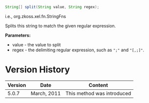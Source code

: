 ``` java
String[] split(String value, String regex);
```

  
i.e.,
<javadoc method="split(java.lang.String, java.lang.String)">org.zkoss.xel.fn.StringFns</javadoc>

Splits this string to match the given regular expression.

**Parameters:**

- value - the value to split
- regex - the delimiting regular expression, such as `";"` and `"[,;]"`.

# Version History

| Version | Date        | Content                    |
|---------|-------------|----------------------------|
| 5.0.7   | March, 2011 | This method was introduced |

